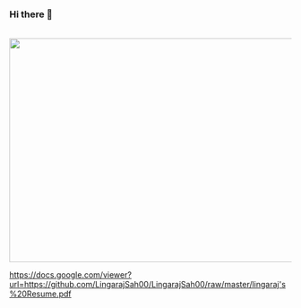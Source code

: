 ### Hi there 👋

<!--
**LingarajSah00/LingarajSah00** is a ✨ _special_ ✨ repository because its `README.md` (this file) appears on your GitHub profile.

Here are some ideas to get you started:

- 🔭 I’m currently working on ...
- 🌱 I’m currently learning ...
- 👯 I’m looking to collaborate on ...
- 🤔 I’m looking for help with ...
- 💬 Ask me about ...
- 📫 How to reach me: ...
- 😄 Pronouns: ...
- ⚡ Fun fact: ...
-->

<div align="center">
	<br>
	<a href="https://twitter.com/@dcoustawilson" target="_blank">
		<img src="https://svgshare.com/i/N3q.svg" width="800" height="400">
	</a>
	<br>
</div>

https://docs.google.com/viewer?url=https://github.com/LingarajSah00/LingarajSah00/raw/master/lingaraj's%20Resume.pdf
